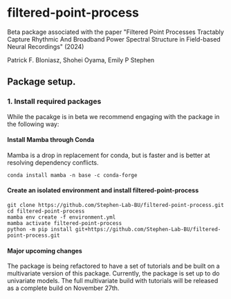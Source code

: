 # filtered-point-process

Beta package associated with the paper "Filtered Point Processes Tractably Capture Rhythmic And Broadband Power Spectral Structure in Field-based Neural Recordings" (2024)

Patrick F. Bloniasz, Shohei Oyama, Emily P Stephen

## Package setup.  

### 1. Install required packages

While the pacakge is in beta we recommend engaging with the package in the following way:

#### Install Mamba through Conda

Mamba is a drop in replacement for conda, but is faster and is better at resolving dependency conflicts. 

```
conda install mamba -n base -c conda-forge
```

#### Create an isolated environment and install filtered-point-process

```
git clone https://github.com/Stephen-Lab-BU/filtered-point-process.git
cd filtered-point-process
mamba env create -f environment.yml
mamba activate filtered-point-process
python -m pip install git+https://github.com/Stephen-Lab-BU/filtered-point-process.git

```

#### Major upcoming changes

The package is being refactored to have a set of tutorials and be built on a multivariate version of this package. Currently, the package is set up to do univariate models. The full multivariate build with tutorials will be released as a complete build on November 27th. 